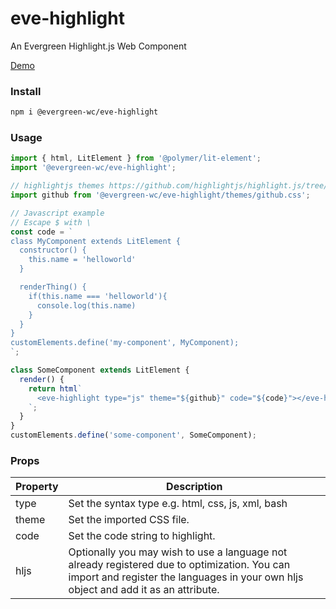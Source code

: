 # eve-highlight

An Evergreen Highlight.js Web Component

[Demo](https://hutchgrant.github.io/evergreen-web-components/docs/highlight)

### Install

```bash
npm i @evergreen-wc/eve-highlight
```

### Usage

```js
import { html, LitElement } from '@polymer/lit-element';
import '@evergreen-wc/eve-highlight';

// highlightjs themes https://github.com/highlightjs/highlight.js/tree/master/src/styles
import github from '@evergreen-wc/eve-highlight/themes/github.css';

// Javascript example
// Escape $ with \
const code = `
class MyComponent extends LitElement {
  constructor() {
    this.name = 'helloworld'
  }

  renderThing() {
    if(this.name === 'helloworld'){
      console.log(this.name)
    }
  }
}
customElements.define('my-component', MyComponent);
`;

class SomeComponent extends LitElement {
  render() {
    return html`
      <eve-highlight type="js" theme="${github}" code="${code}"></eve-highlight>
    `;
  }
}
customElements.define('some-component', SomeComponent);
```

### Props

| Property | Description |
| -------- | ----------- |
| type     | Set the syntax type e.g. html, css, js, xml, bash |
| theme    | Set the imported CSS file. |
| code     | Set the code string to highlight. |
| hljs     | Optionally you may wish to use a language not already registered due to optimization. You can import and register the languages in your own hljs object and add it as an attribute. |